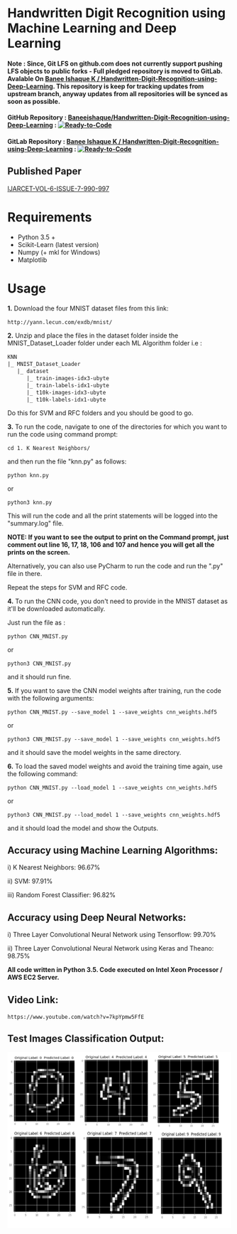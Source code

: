 # Handwritten Digit Recognition using Machine Learning and Deep Learning

#### Note : Since, Git LFS on github.com does not currently support pushing LFS objects to public forks - Full pledged repository is moved to GitLab. Avalable On [Banee Ishaque K / Handwritten-Digit-Recognition-using-Deep-Learning](https://gitlab.com/baneeishaque/handwritten-digit-recognition-using-deep-learning). This repository is keep for tracking updates from upstream branch, anyway updates from all repositories will be synced as soon as possible.

#### GitHub Repository : [Baneeishaque/Handwritten-Digit-Recognition-using-Deep-Learning](https://github.com/Baneeishaque/Handwritten-Digit-Recognition-using-Deep-Learning) : [![Ready-to-Code](https://img.shields.io/badge/Gitpod-Ready--to--Code-blue?logo=gitpod)](https://gitpod.io/#https://github.com/Baneeishaque/Handwritten-Digit-Recognition-using-Deep-Learning)  

#### GitLab Repository : [Banee Ishaque K / Handwritten-Digit-Recognition-using-Deep-Learning](https://gitlab.com/baneeishaque/handwritten-digit-recognition-using-deep-learning) : [![Ready-to-Code](https://img.shields.io/badge/Gitpod-Ready--to--Code-blue?logo=gitpod)](https://gitpod.io/#https://gitlab.com/baneeishaque/handwritten-digit-recognition-using-deep-learning)

## Published Paper 

[IJARCET-VOL-6-ISSUE-7-990-997](http://ijarcet.org/wp-content/uploads/IJARCET-VOL-6-ISSUE-7-990-997.pdf)

# Requirements

* Python 3.5 +
* Scikit-Learn (latest version)
* Numpy (+ mkl for Windows)
* Matplotlib

# Usage

**1.** Download the four MNIST dataset files from this link:

```
http://yann.lecun.com/exdb/mnist/
```

**2.** Unzip and place the files in the dataset folder inside the MNIST_Dataset_Loader folder under each ML Algorithm folder i.e :

```
KNN
|_ MNIST_Dataset_Loader
   |_ dataset
      |_ train-images-idx3-ubyte
      |_ train-labels-idx1-ubyte
      |_ t10k-images-idx3-ubyte
      |_ t10k-labels-idx1-ubyte
```

Do this for SVM and RFC folders and you should be good to go.

**3.** To run the code, navigate to one of the directories for which you want to run the code using command prompt:

```
cd 1. K Nearest Neighbors/
```

and then run the file "knn.py" as follows:

```
python knn.py
```

or 

```
python3 knn.py
```

This will run the code and all the print statements will be logged into the "summary.log" file.

**NOTE: If you want to see the output to print on the Command prompt, just comment out line 16, 17, 18, 106 and 107 and hence you will get all the prints on the screen.**

Alternatively, you can also use PyCharm to run the code and run the ".py" file in there.

Repeat the steps for SVM and RFC code.

**4.** To run the CNN code, you don't need to provide in the MNIST dataset as it'll be downloaded automatically.

Just run the file as :

```
python CNN_MNIST.py
```

or

```
python3 CNN_MNIST.py
```

and it should run fine. 

**5.** If you want to save the CNN model weights after training, run the code with the following arguments:

```
python CNN_MNIST.py --save_model 1 --save_weights cnn_weights.hdf5
```

or 

```
python3 CNN_MNIST.py --save_model 1 --save_weights cnn_weights.hdf5
```

and it should save the model weights in the same directory.

**6.** To load the saved model weights and avoid the training time again, use the following command:

```
python CNN_MNIST.py --load_model 1 --save_weights cnn_weights.hdf5
```

or

```
python3 CNN_MNIST.py --load_model 1 --save_weights cnn_weights.hdf5
```

and it should load the model and show the Outputs.

## Accuracy using Machine Learning Algorithms:

i)	 K Nearest Neighbors: 96.67%

ii)	 SVM:	97.91%

iii) Random Forest Classifier:	96.82%


## Accuracy using Deep Neural Networks:

i)	Three Layer Convolutional Neural Network using Tensorflow:	99.70%

ii)	Three Layer Convolutional Neural Network using Keras and Theano: 98.75%

**All code written in Python 3.5. Code executed on Intel Xeon Processor / AWS EC2 Server.**

## Video Link:
```
https://www.youtube.com/watch?v=7kpYpmw5FfE
```

## Test Images Classification Output:

![Output a1](Outputs/output.png?raw=true "Output a1")       

<!-- ![GitHub Actions](https://github.com/Baneeishaque/Handwritten-Digit-Recognition-using-Deep-Learning/workflows/Python%20application/badge.svg)
![Travis (.com)](https://img.shields.io/travis/com/Baneeishaque/Handwritten-Digit-Recognition-using-Deep-Learning?logo=travis) --!>

